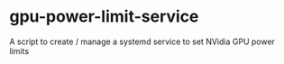 # gpu-power-limit-service
A script to create / manage a systemd service to set NVidia GPU power limits
